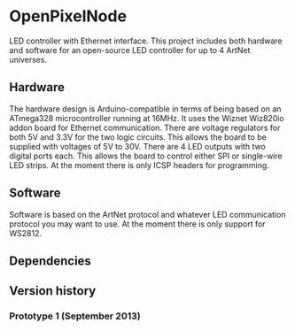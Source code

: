 OpenPixelNode
=============

LED controller with Ethernet interface. This project includes both hardware and software for an open-source LED controller for up to 4 ArtNet universes.

Hardware
--------
The hardware design is Arduino-compatible in terms of being based on an ATmega328 microcontroller running at 16MHz.
It uses the Wiznet Wiz820io addon board for Ethernet communication. There are voltage regulators for both 5V and 3.3V for the two logic circuits. This allows the board to be supplied with voltages of 5V to 30V.
There are 4 LED outputs with two digital ports each. This allows the board to control either SPI or single-wire LED strips.
At the moment there is only ICSP headers for programming.

Software
--------
Software is based on the ArtNet protocol and whatever LED communication protocol you may want to use. At the moment there is only support for WS2812.


Dependencies
------------

Version history
---------------

### Prototype 1 (September 2013)
